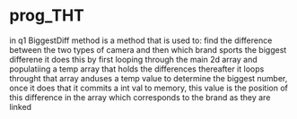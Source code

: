 # prog_THT
in q1
BiggestDiff method is a method that is used to:
find the difference between the two types of camera and then which brand sports the biggest differene
it does this by first looping through the main 2d array and populatiing a temp array that holds the differences
thereafter it loops throught that array anduses a temp value to determine the biggest number, once it does that it commits
a int val to memory, this value is the position of this difference in the array which corresponds to the brand as they are linked
